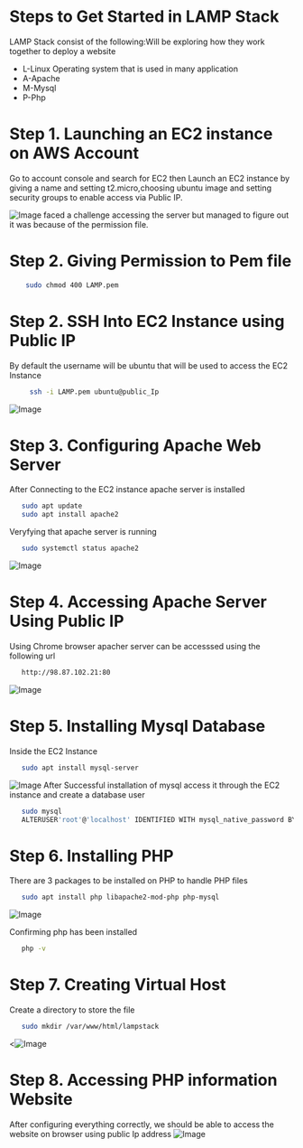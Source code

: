 # Steps to Get Started in LAMP Stack
LAMP Stack consist of the following:Will be exploring how they work together to deploy a website
- L-Linux Operating system that is used in many application
- A-Apache
- M-Mysql
- P-Php

# Step 1. Launching an EC2 instance on AWS Account
Go to account console and search for EC2 then Launch an EC2 instance by giving a name and setting t2.micro,choosing ubuntu image and setting security groups to enable access via Public IP.
 
![Image](Successful%20Instance%20Initialization.png)
 faced a challenge accessing the server but managed to figure out it was because of the permission file.

# Step 2. Giving Permission to Pem file
```sh
    sudo chmod 400 LAMP.pem
```
# Step 2. SSH Into EC2 Instance using Public IP
By default the username will be ubuntu that will be used to access the EC2 Instance
```sh
     ssh -i LAMP.pem ubuntu@public_Ip 
```
![Image](Accessing%20Instance%20via%20Terminal.png)

# Step 3. Configuring Apache Web Server
After Connecting to the EC2 instance apache server is installed
```sh
   sudo apt update
   sudo apt install apache2
``` 
Veryfying that apache server is running
```sh
   sudo systemctl status apache2
```
![Image](Install%20Apache2.png)


# Step 4. Accessing Apache Server Using Public IP
Using Chrome browser apacher server can be accesssed using the following url

```sh
   http://98.87.102.21:80
```
 ![Image](apache-server.png)

 # Step 5. Installing Mysql Database
 Inside the EC2 Instance 
 ```sh 
    sudo apt install mysql-server
 ```
 ![Image](mysql%20status.png)
 After Successful installation of mysql access it through the EC2 instance and create a database user
 ```sh
    sudo mysql
    ALTERUSER'root'@'localhost' IDENTIFIED WITH mysql_native_password BY'NewPa$$W0rd';
 ```

 # Step 6. Installing PHP
 There are 3 packages to be installed on PHP to handle PHP files
 ```sh 
    sudo apt install php libapache2-mod-php php-mysql
 ```
  ![Image](Installing%20PHP.png)

 Confirming php has been installed
 ```sh
    php -v
 ```

 # Step 7. Creating Virtual Host
 Create a directory to store the file
 ```sh
    sudo mkdir /var/www/html/lampstack
 ```
 <![Image](lampstack%20.png)

 # Step 8. Accessing PHP information Website
 After configuring everything correctly, we should be able to access the website on browser using public Ip address
 ![Image](php%20Loading.png)
